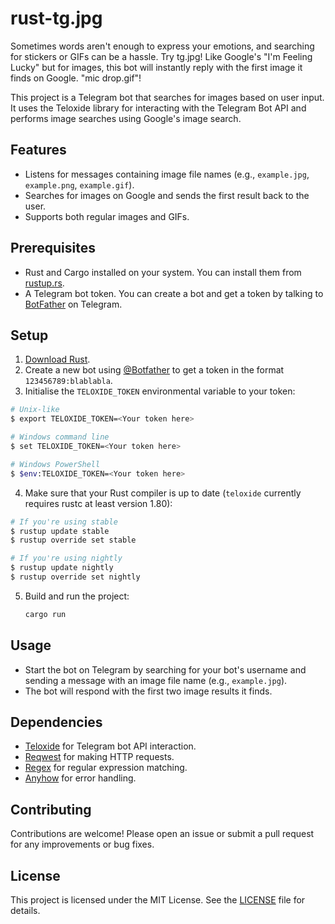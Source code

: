 # rust-tg.jpg

Sometimes words aren't enough to express your emotions, and searching for stickers or GIFs can be a hassle. Try tg.jpg! Like Google's "I'm Feeling Lucky" but for images, this bot will instantly reply with the first image it finds on Google. "mic drop.gif"!

This project is a Telegram bot that searches for images based on user input. It uses the Teloxide library for interacting with the Telegram Bot API and performs image searches using Google's image search.

## Features

- Listens for messages containing image file names (e.g., `example.jpg`, `example.png`, `example.gif`).
- Searches for images on Google and sends the first result back to the user.
- Supports both regular images and GIFs.

## Prerequisites

- Rust and Cargo installed on your system. You can install them from [rustup.rs](https://rustup.rs/).
- A Telegram bot token. You can create a bot and get a token by talking to [BotFather](https://t.me/botfather) on Telegram.

## Setup

1.  [Download Rust](http://rustup.rs/).
2.  Create a new bot using [@Botfather](https://t.me/botfather) to get a token in the format `123456789:blablabla`.
3.  Initialise the `TELOXIDE_TOKEN` environmental variable to your token:

```bash
# Unix-like
$ export TELOXIDE_TOKEN=<Your token here>

# Windows command line
$ set TELOXIDE_TOKEN=<Your token here>

# Windows PowerShell
$ $env:TELOXIDE_TOKEN=<Your token here>
```

4.  Make sure that your Rust compiler is up to date (`teloxide` currently requires rustc at least version 1.80):

```bash
# If you're using stable
$ rustup update stable
$ rustup override set stable

# If you're using nightly
$ rustup update nightly
$ rustup override set nightly
```

5. Build and run the project:

   ```bash
   cargo run
   ```

## Usage

- Start the bot on Telegram by searching for your bot's username and sending a message with an image file name (e.g., `example.jpg`).
- The bot will respond with the first two image results it finds.

## Dependencies

- [Teloxide](https://github.com/teloxide/teloxide) for Telegram bot API interaction.
- [Reqwest](https://github.com/seanmonstar/reqwest) for making HTTP requests.
- [Regex](https://github.com/rust-lang/regex) for regular expression matching.
- [Anyhow](https://github.com/dtolnay/anyhow) for error handling.

## Contributing

Contributions are welcome! Please open an issue or submit a pull request for any improvements or bug fixes.

## License

This project is licensed under the MIT License. See the [LICENSE](LICENSE) file for details.
